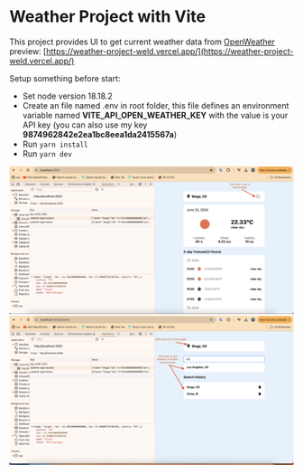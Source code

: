# Weather Project with Vite

This project provides UI to get current weather data from [OpenWeather](https://openweathermap.org/)
preview: [https://weather-project-weld.vercel.app/](https://weather-project-weld.vercel.app/)

Setup something before start:
- Set node version 18.18.2
- Create an file named .env in root folder, this file defines an environment variable named **VITE_API_OPEN_WEATHER_KEY** with the value is your API key (you can also use my key **9874962842e2ea1bc8eea1da2415567a**)
- Run `yarn install`
- Run `yarn dev`

![home page](https://raw.githubusercontent.com/minhnhut123456/weather-project/main/preview-images/home.png)
![search page](https://raw.githubusercontent.com/minhnhut123456/weather-project/main/preview-images/search.png)
